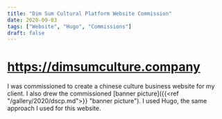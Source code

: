 ```yaml
---
title: "Dim Sum Cultural Platform Website Commission"
date: 2020-09-03
tags: ["Website", "Hugo", "Commissions"]
draft: false
---
```


# https://dimsumculture.company

I was commissioned to create a chinese culture business website for my client. I also drew the commissioned [banner picture]({{<ref "/gallery/2020/dscp.md">}} "banner picture"). I used Hugo, the same approach I used for this website.